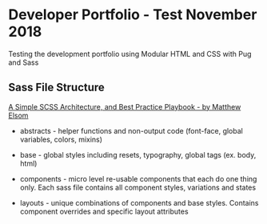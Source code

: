 # Developer Portfolio - Test November 2018

Testing the development portfolio using Modular HTML and CSS with Pug and Sass

## Sass File Structure

[A Simple SCSS Architecture, and Best Practice Playbook - by Matthew Elsom](https://matthewelsom.com/blog/simple-scss-playbook.html)

* abstracts - helper functions and non-output code (font-face, global variables, colors, mixins)

* base - global styles including resets, typography, global tags (ex. body, html)

* components - micro level re-usable components that each do one thing only. Each sass file contains all component styles, variations and states

* layouts - unique combinations of components and base styles. Contains component overrides and specific layout attributes